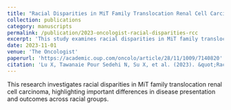 ```yaml
---
title: "Racial Disparities in MiT Family Translocation Renal Cell Carcinoma"
collection: publications
category: manuscripts
permalink: /publication/2023-oncologist-racial-disparities-rcc
excerpt: 'This study examines racial disparities in MiT family translocation renal cell carcinoma.'
date: 2023-11-01
venue: 'The Oncologist'
paperurl: 'https://academic.oup.com/oncolo/article/28/11/1009/7140820'
citation: 'Lu X, Tawanaie Pour Sedehi N, Su X, et al. (2023). &quot;Racial Disparities in MiT Family Translocation Renal Cell Carcinoma.&quot; <i>Oncologist</i>. 28(11):1009-1013.'
---
```


This research investigates racial disparities in MiT family translocation renal cell carcinoma, highlighting important differences in disease presentation and outcomes across racial groups.
